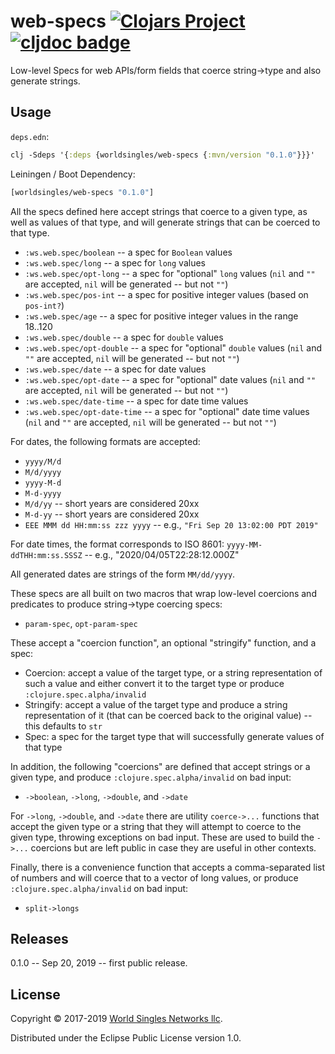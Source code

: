 # web-specs [![Clojars Project](http://clojars.org/worldsingles/web-specs/latest-version.svg)](http://clojars.org/worldsingles/web-specs) [![cljdoc badge](https://cljdoc.org/badge/worldsingles/web-specs)](https://cljdoc.org/d/worldsingles/web-specs/CURRENT)

Low-level Specs for web APIs/form fields that coerce string->type and also generate strings.

## Usage

`deps.edn`:

``` clojure
clj -Sdeps '{:deps {worldsingles/web-specs {:mvn/version "0.1.0"}}}'
```

Leiningen / Boot Dependency:

``` clojure
[worldsingles/web-specs "0.1.0"]
```

All the specs defined here accept strings that coerce to a given type, as well as values of that type, and will generate strings that can be coerced to that type.

* `:ws.web.spec/boolean` -- a spec for `Boolean` values
* `:ws.web.spec/long` -- a spec for `long` values
* `:ws.web.spec/opt-long` -- a spec for "optional" `long` values (`nil` and `""` are accepted, `nil` will be generated -- but not `""`)
* `:ws.web.spec/pos-int` -- a spec for positive integer values (based on `pos-int?`)
* `:ws.web.spec/age` -- a spec for positive integer values in the range 18..120
* `:ws.web.spec/double` -- a spec for `double` values
* `:ws.web.spec/opt-double` -- a spec for "optional" `double` values (`nil` and `""` are accepted, `nil` will be generated -- but not `""`)
* `:ws.web.spec/date` -- a spec for date values
* `:ws.web.spec/opt-date` -- a spec for "optional" date values (`nil` and `""` are accepted, `nil` will be generated -- but not `""`)
* `:ws.web.spec/date-time` -- a spec for date time values
* `:ws.web.spec/opt-date-time` -- a spec for "optional" date time values (`nil` and `""` are accepted, `nil` will be generated -- but not `""`)

For dates, the following formats are accepted:
* `yyyy/M/d`
* `M/d/yyyy`
* `yyyy-M-d`
* `M-d-yyyy`
* `M/d/yy` -- short years are considered 20xx
* `M-d-yy` -- short years are considered 20xx
* `EEE MMM dd HH:mm:ss zzz yyyy` -- e.g., `"Fri Sep 20 13:02:00 PDT 2019"`

For date times, the format corresponds to ISO 8601: `yyyy-MM-ddTHH:mm:ss.SSSZ`
-- e.g., "2020/04/05T22:28:12.000Z"

All generated dates are strings of the form `MM/dd/yyyy`.

These specs are all built on two macros that wrap low-level coercions and predicates to produce string->type coercing specs:
* `param-spec`, `opt-param-spec`

These accept a "coercion function", an optional "stringify" function, and a spec:
* Coercion: accept a value of the target type, or a string representation of such a value and either convert it to the target type or produce `:clojure.spec.alpha/invalid`
* Stringify: accept a value of the target type and produce a string representation of it (that can be coerced back to the original value) -- this defaults to `str`
* Spec: a spec for the target type that will successfully generate values of that type

In addition, the following "coercions" are defined that accept strings or a given type, and produce `:clojure.spec.alpha/invalid` on bad input:
* `->boolean`, `->long`, `->double`, and `->date`

For `->long`, `->double`, and `->date` there are utility `coerce->...` functions that accept the given type or a string that they will attempt to coerce to the given type, throwing exceptions on bad input. These are used to build the `->...` coercions but are left public in case they are useful in other contexts.

Finally, there is a convenience function that accepts a comma-separated list of numbers and will coerce that to a vector of long values, or produce `:clojure.spec.alpha/invalid` on bad input:
* `split->longs`

## Releases

0.1.0 -- Sep 20, 2019 -- first public release.

## License

Copyright © 2017-2019 [World Singles Networks llc](https://worldsinglesnetworks.com/).

Distributed under the Eclipse Public License version 1.0.
